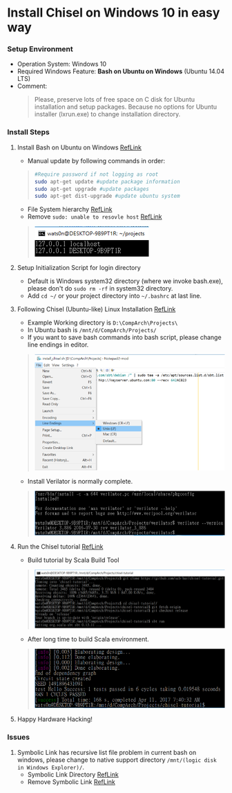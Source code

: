 Install Chisel on Windows 10 in easy way
===

### Setup Environment
* Operation System: Windows 10
* Required Windows Feature: **Bash on Ubuntu on Windows** (Ubuntu 14.04 LTS)
* Comment:  
	> Please, preserve lots of free space on C disk for Ubuntu installation and setup packages. Because no options for Ubuntu installer (lxrun.exe) to change installation directory.
### Install Steps
1. Install Bash on Ubuntu on Windows [RefLink](https://www.howtogeek.com/249966/how-to-install-and-use-the-linux-bash-shell-on-windows-10/)
    * Manual update by following commands in order:
    > ```bash
    > #Require password if not logging as root 
    > sudo apt-get update #update package information
    > sudo apt-get upgrade #update packages
    > sudo apt-get dist-upgrade #update ubuntu system
    > ```
    * File System hierarchy [RefLink](http://askubuntu.com/questions/759880/where-is-the-ubuntu-file-system-root-directory-in-windows-nt-subsystem-and-vice)
    * Remove `sudo: unable to resovle host` [RefLink](http://askubuntu.com/questions/59458/error-message-when-i-run-sudo-unable-to-resolve-host-none)

	> ![localhost](https://raw.githubusercontent.com/wats0n/install-chisel-win10/master/images/addLocalHost.PNG)
2. Setup Initialization Script for login directory
    * Default is Windows system32 directory (where we invoke bash.exe), please don't do `sudo rm -rf` in system32 directory.
    * Add `cd ~/` or your project directory into `~/.bashrc` at last line.
3. Following Chisel (Ubuntu-like) Linux Installation [RefLink](https://github.com/ucb-bar/chisel3/)
	* Example Working directory is `D:\CompArch\Projects\`
    * In Ubuntu bash is `/mnt/d/CompArch/Projects/`
	* If you want to save bash commands into bash script, please change line endings in editor.
	> ![script](https://raw.githubusercontent.com/wats0n/install-chisel-win10/master/images/buildScript.png)
	* Install Verilator is normally complete.
	> ![verilator](https://raw.githubusercontent.com/wats0n/install-chisel-win10/master/images/installVerilatorOnWin10.PNG)
4. Run the Chisel tutorial [RefLink](https://github.com/ucb-bar/chisel-tutorial)
	* Build tutorial by Scala Build Tool
	> ![init](https://raw.githubusercontent.com/wats0n/install-chisel-win10/master/images/initChiselTutorial.PNG)
	* After long time to build Scala environment.
	> ![finish](https://raw.githubusercontent.com/wats0n/install-chisel-win10/master/images/finiChiselTutorial.PNG)
5. Happy Hardware Hacking!

### Issues
1. Symbolic Link has recursive list file problem in current bash on windows, please change to native support directory `/mnt/(logic disk in Windows Explorer)/`.
    * Symbolic Link Directory [RefLink](http://stackoverflow.com/questions/9587445/how-to-create-a-link-to-a-directory)
    * Remove Symbolic Link [RefLink](http://askubuntu.com/questions/398818/how-to-remove-symbolic-link)
    